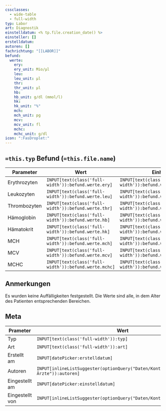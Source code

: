 ```yaml
---
cssclasses:
  - wide-table
  - full-width
typ: Labor
art: Diagnostik
einstelldatum: <% tp.file.creation_date() %>
einsteller: []
erstelldatum: 
autoren: []
fachrichtung: "[[LABOR]]"
befund:
  werte:
    ery: 
    ery_unit: Mio/µl
    leu: 
    leu_unit: µl
    thr: 
    thr_unit: µl
    hb: 
    hb_unit: g/dl (mmol/l)
    hk: 
    hk_unit: "%"
    mch: 
    mch_unit: pg
    mcv: 
    mcv_unit: fl
    mchc: 
    mchc_unit: g/dl
icon: ":FasDroplet:"
---
```


## `=this.typ` Befund (`=this.file.name`)

| Parameter    | Wert                                                 | Einheit                                                   |
| ------------ | ---------------------------------------------------- | --------------------------------------------------------- |
| Erythrozyten | `INPUT[text(class('full-width')):befund.werte.ery]`  | `INPUT[text(class('full-width')):befund.werte.ery_unit]`  |
| Leukozyten   | `INPUT[text(class('full-width')):befund.werte.leu]`  | `INPUT[text(class('full-width')):befund.werte.leu_unit]`  |
| Thrombozyten | `INPUT[text(class('full-width')):befund.werte.thr]`  | `INPUT[text(class('full-width')):befund.werte.thr_unit]`  |
| Hämoglobin   | `INPUT[text(class('full-width')):befund.werte.hb]`   | `INPUT[text(class('full-width')):befund.werte.hb_unit]`   |
| Hämatokrit   | `INPUT[text(class('full-width')):befund.werte.hk]`   | `INPUT[text(class('full-width')):befund.werte.hk_unit]`   |
| MCH          | `INPUT[text(class('full-width')):befund.werte.mch]`  | `INPUT[text(class('full-width')):befund.werte.mch_unit]`  |
| MCV          | `INPUT[text(class('full-width')):befund.werte.mcv]`  | `INPUT[text(class('full-width')):befund.werte.mcv_unit]`  |
| MCHC         | `INPUT[text(class('full-width')):befund.werte.mchc]` | `INPUT[text(class('full-width')):befund.werte.mchc_unit]` |

## Anmerkungen
Es wurden keine Auffälligkeiten festgestellt.  Die Werte sind alle, in dem Alter des Patienten entsprechenden Bereichen.

## Meta

| Prameter        | Wert                                                                      | 
| --------------- | ------------------------------------------------------------------------- |
| Typ             | `INPUT[text(class('full-width')):typ]`                                    |
| Art             | `INPUT[text(class('full-width')):art]`                                    |
| Erstellt am     | `INPUT[datePicker:erstelldatum]`                                          |
| Autoren         | `INPUT[inlineListSuggester(optionQuery("Daten/Kontakte/Ärzte")):autoren]` |
| Eingestellt am  | `INPUT[datePicker:einstelldatum]`                                         |
| Eingestellt von | `INPUT[inlineListSuggester(optionQuery("Daten/Kontakte")):einsteller]`    |
